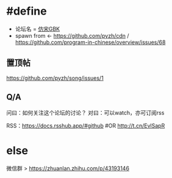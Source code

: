 # #define
- 论坛名 = [仿宋GBK](https://www.google.com/search?q=仿宋CJK)
- spawn from &lt;- https://github.com/pyzh/cdn / https://github.com/program-in-chinese/overview/issues/68

置顶帖
----
https://github.com/pyzh/song/issues/1

Q/A
---
问曰：如何关注这个论坛的讨论？
对曰：可以watch，亦可订阅rss

RSS：https://docs.rsshub.app/#github #OR http://t.cn/EvlSapR 


else
===
微信群 > https://zhuanlan.zhihu.com/p/43193146


